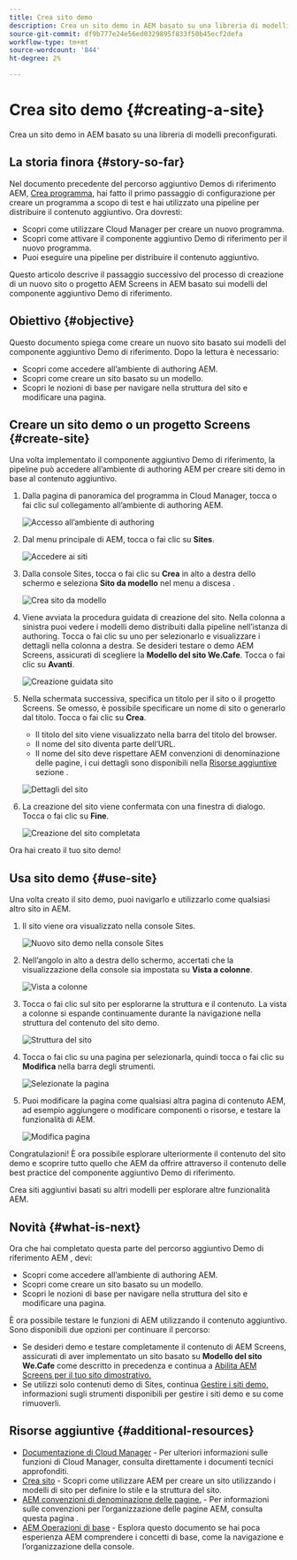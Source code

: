 ```yaml
---
title: Crea sito demo
description: Crea un sito demo in AEM basato su una libreria di modelli preconfigurati.
source-git-commit: df9b777e24e56ed0329895f833f50b45ecf2defa
workflow-type: tm+mt
source-wordcount: '844'
ht-degree: 2%

---
```



# Crea sito demo {#creating-a-site}

Crea un sito demo in AEM basato su una libreria di modelli preconfigurati.

## La storia finora {#story-so-far}

Nel documento precedente del percorso aggiuntivo Demos di riferimento AEM, [Crea programma,](create-program.md) hai fatto il primo passaggio di configurazione per creare un programma a scopo di test e hai utilizzato una pipeline per distribuire il contenuto aggiuntivo. Ora dovresti:

* Scopri come utilizzare Cloud Manager per creare un nuovo programma.
* Scopri come attivare il componente aggiuntivo Demo di riferimento per il nuovo programma.
* Puoi eseguire una pipeline per distribuire il contenuto aggiuntivo.

Questo articolo descrive il passaggio successivo del processo di creazione di un nuovo sito o progetto AEM Screens in AEM basato sui modelli del componente aggiuntivo Demo di riferimento.

## Obiettivo {#objective}

Questo documento spiega come creare un nuovo sito basato sui modelli del componente aggiuntivo Demo di riferimento. Dopo la lettura è necessario:

* Scopri come accedere all’ambiente di authoring AEM.
* Scopri come creare un sito basato su un modello.
* Scopri le nozioni di base per navigare nella struttura del sito e modificare una pagina.

## Creare un sito demo o un progetto Screens {#create-site}

Una volta implementato il componente aggiuntivo Demo di riferimento, la pipeline può accedere all’ambiente di authoring AEM per creare siti demo in base al contenuto aggiuntivo.

1. Dalla pagina di panoramica del programma in Cloud Manager, tocca o fai clic sul collegamento all’ambiente di authoring AEM.

   ![Accesso all’ambiente di authoring](assets/access-author.png)

1. Dal menu principale di AEM, tocca o fai clic su **Sites**.

   ![Accedere ai siti](assets/access-sites.png)

1. Dalla console Sites, tocca o fai clic su **Crea** in alto a destra dello schermo e seleziona **Sito da modello** nel menu a discesa .

   ![Crea sito da modello](assets/create-site-from-template.png)

1. Viene avviata la procedura guidata di creazione del sito. Nella colonna a sinistra puoi vedere i modelli demo distribuiti dalla pipeline nell’istanza di authoring. Tocca o fai clic su uno per selezionarlo e visualizzare i dettagli nella colonna a destra. Se desideri testare o demo AEM Screens, assicurati di scegliere la **Modello del sito We.Cafe**. Tocca o fai clic su **Avanti**.

   ![Creazione guidata sito](assets/site-creation-wizard.png)

1. Nella schermata successiva, specifica un titolo per il sito o il progetto Screens. Se omesso, è possibile specificare un nome di sito o generarlo dal titolo. Tocca o fai clic su **Crea**.

   * Il titolo del sito viene visualizzato nella barra del titolo del browser.
   * Il nome del sito diventa parte dell’URL.
   * Il nome del sito deve rispettare AEM convenzioni di denominazione delle pagine, i cui dettagli sono disponibili nella [Risorse aggiuntive](#additional-resources) sezione .

   ![Dettagli del sito](assets/site-details.png)

1. La creazione del sito viene confermata con una finestra di dialogo. Tocca o fai clic su **Fine**.

   ![Creazione del sito completata](assets/site-creation-complete.png)

Ora hai creato il tuo sito demo!

## Usa sito demo {#use-site}

Una volta creato il sito demo, puoi navigarlo e utilizzarlo come qualsiasi altro sito in AEM.

1. Il sito viene ora visualizzato nella console Sites.

   ![Nuovo sito demo nella console Sites](assets/new-demo-site.png)

1. Nell’angolo in alto a destra dello schermo, accertati che la visualizzazione della console sia impostata su **Vista a colonne**.

   ![Vista a colonne](assets/column-view.png)

1. Tocca o fai clic sul sito per esplorarne la struttura e il contenuto. La vista a colonne si espande continuamente durante la navigazione nella struttura del contenuto del sito demo.

   ![Struttura del sito](assets/site-structure.png)

1. Tocca o fai clic su una pagina per selezionarla, quindi tocca o fai clic su **Modifica** nella barra degli strumenti.

   ![Selezionate la pagina](assets/select-page.png)

1. Puoi modificare la pagina come qualsiasi altra pagina di contenuto AEM, ad esempio aggiungere o modificare componenti o risorse, e testare la funzionalità di AEM.

   ![Modifica pagina](assets/edit-page.png)

Congratulazioni! È ora possibile esplorare ulteriormente il contenuto del sito demo e scoprire tutto quello che AEM da offrire attraverso il contenuto delle best practice del componente aggiuntivo Demo di riferimento.

Crea siti aggiuntivi basati su altri modelli per esplorare altre funzionalità AEM.

## Novità {#what-is-next}

Ora che hai completato questa parte del percorso aggiuntivo Demo di riferimento AEM , devi:

* Scopri come accedere all’ambiente di authoring AEM.
* Scopri come creare un sito basato su un modello.
* Scopri le nozioni di base per navigare nella struttura del sito e modificare una pagina.

È ora possibile testare le funzioni di AEM utilizzando il contenuto aggiuntivo. Sono disponibili due opzioni per continuare il percorso:

* Se desideri demo e testare completamente il contenuto di AEM Screens, assicurati di aver implementato un sito basato su **Modello del sito We.Cafe** come descritto in precedenza e continua a [Abilita AEM Screens per il tuo sito dimostrativo.](screens.md)
* Se utilizzi solo contenuti demo di Sites, continua [Gestire i siti demo,](manage.md) informazioni sugli strumenti disponibili per gestire i siti demo e su come rimuoverli.

## Risorse aggiuntive {#additional-resources}

* [Documentazione di Cloud Manager](https://experienceleague.adobe.com/docs/experience-manager-cloud-service/onboarding/onboarding-concepts/cloud-manager-introduction.html) - Per ulteriori informazioni sulle funzioni di Cloud Manager, consulta direttamente i documenti tecnici approfonditi.
* [Crea sito](/help/sites-cloud/administering/site-creation/create-site.md) - Scopri come utilizzare AEM per creare un sito utilizzando i modelli di sito per definire lo stile e la struttura del sito.
* [AEM convenzioni di denominazione delle pagine.](/help/sites-cloud/authoring/fundamentals/organizing-pages.md#page-name-restrictions-and-best-practices) - Per informazioni sulle convenzioni per l’organizzazione delle pagine AEM, consulta questa pagina .
* [AEM Operazioni di base](/help/sites-cloud/authoring/getting-started/basic-handling.md) - Esplora questo documento se hai poca esperienza AEM comprendere i concetti di base, come la navigazione e l’organizzazione della console.